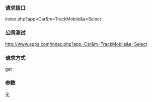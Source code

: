 ### **请求接口**
index.php?app=Car&m=TrackMobile&a=Select



### **公网测试**
http://www.apps.com/index.php?app=Car&m=TrackMobile&a=Select

### **请求方式**
get


### **参数**
无
